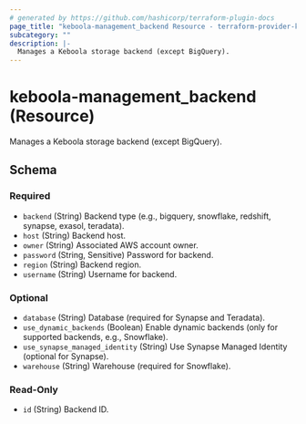 ```yaml
---
# generated by https://github.com/hashicorp/terraform-plugin-docs
page_title: "keboola-management_backend Resource - terraform-provider-keboola-management"
subcategory: ""
description: |-
  Manages a Keboola storage backend (except BigQuery).
---
```


# keboola-management_backend (Resource)

Manages a Keboola storage backend (except BigQuery).



<!-- schema generated by tfplugindocs -->
## Schema

### Required

- `backend` (String) Backend type (e.g., bigquery, snowflake, redshift, synapse, exasol, teradata).
- `host` (String) Backend host.
- `owner` (String) Associated AWS account owner.
- `password` (String, Sensitive) Password for backend.
- `region` (String) Backend region.
- `username` (String) Username for backend.

### Optional

- `database` (String) Database (required for Synapse and Teradata).
- `use_dynamic_backends` (Boolean) Enable dynamic backends (only for supported backends, e.g., Snowflake).
- `use_synapse_managed_identity` (String) Use Synapse Managed Identity (optional for Synapse).
- `warehouse` (String) Warehouse (required for Snowflake).

### Read-Only

- `id` (String) Backend ID.
